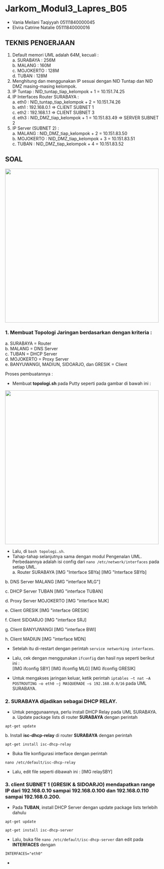 # Jarkom_Modul3_Lapres_B05
- Vania Meilani Taqiyyah  05111840000045
- Elvira Catrine Natalie  05111840000016

## TEKNIS PENGERJAAN
1. Default memori UML adalah 64M, kecuali :<br>
  a. SURABAYA   : 256M</br>
  b. MALANG     : 160M<br>
  c. MOJOKERTO  : 128M<br>
  d. TUBAN      : 128M</br>
2. Menghitung dan menggunakan IP sesuai dengan NID Tuntap dan NID DMZ masing-masing kelompok.<br>
3. IP Tuntap : NID_tuntap_tiap_kelompok + 1 = 10.151.74.25
4. IP Interfaces Router SURABAYA :<br>
  a. eth0 : NID_tuntap_tiap_kelompok + 2 = 10.151.74.26<br>
  b. eth1 : 192.168.0.1	=> CLIENT SUBNET 1<br>
  c. eth2 : 192.168.1.1	=> CLIENT SUBNET 3<br>
  d. eth3 : NID_DMZ_tiap_kelompok + 1 = 10.151.83.49 => SERVER SUBNET 2</br>
5. IP Server (SUBNET 2) :<br>
  a. MALANG 	: NID_DMZ_tiap_kelompok + 2 = 10.151.83.50<br>
  b. MOJOKERTO	: NID_DMZ_tiap_kelompok + 3 = 10.151.83.51<br>
  c. TUBAN	: NID_DMZ_tiap_kelompok + 4 = 10.151.83.52

## SOAL
<img src="https://user-images.githubusercontent.com/61272072/100545059-813cfc80-328c-11eb-9dce-71d40512843d.PNG" width="500" height="auto">

### 1. Membuat Topologi Jaringan berdasarkan dengan kriteria :<br>
a. SURABAYA                                 = Router<br>
b. MALANG                                   = DNS Server<br>
c. TUBAN                                    = DHCP Server<br>
d. MOJOKERTO                                = Proxy Server<br>
e. BANYUWANGI, MADIUN, SIDOARJO, dan GRESIK = Client

Proses pembuatannya :<br>
- Membuat **topologi.sh** pada Putty seperti pada gambar di bawah ini :<br>
<img src="https://user-images.githubusercontent.com/61219556/100544052-c3af0b00-3285-11eb-9a82-60f35edb4611.PNG" width="500" height="auto">

- Lalu, di `bash topologi.sh`.
- Tahap-tahap selanjutnya sama dengan modul Pengenalan UML. Perbedaannya adalah isi config dari `nano /etc/network/interfaces` pada setiap UML.<br>
a. Router SURABAYA
[IMG "Interface SBYa] 
[IMG "Interface SBYb]

b. DNS Server MALANG
[IMG "interface MLG"]

c. DHCP Server TUBAN
[IMG "interface TUBAN]

d. Proxy Server MOJOKERTO
[IMG "interface MJK]

e. Client GRESIK
[IMG "interface GRESIK]

f. Client SIDOARJO
[IMG "interface SRJ]

g. Client BANYUWANGI
[IMG "interface BWI]

h. Client MADIUN
[IMG "interface MDN]

- Setelah itu di-restart dengan perintah `service networking interfaces`.
- Lalu, cek dengan menggunakan `ifconfig` dan hasil nya seperti berikut ini :<br>
  [IMG ifconfig SBY]
  [IMG ifconfig MLG]
  [IMG ifconfig GRESIK]

- Untuk mengakses jaringan keluar, ketik perintah `iptables –t nat –A POSTROUTING –o eth0 –j MASQUERADE –s 192.168.0.0/16` pada UML SURABAYA.

### 2. SURABAYA dijadikan sebagai DHCP RELAY.
- Untuk penggunaannya, perlu install DHCP Relay pada UML SURABAYA.<br>
a. Update package lists di router **SURABAYA** dengan perintah
```
apt-get update
```
b. Install **isc-dhcp-relay** di router **SURABAYA** dengan perintah 
```
apt-get install isc-dhcp-relay
```

- Buka file konfigurasi interface dengan perintah 
```
nano /etc/default/isc-dhcp-relay
```
- Lalu, edit file seperti dibawah ini :
[IMG relaySBY]

### 3. client SUBNET 1 (GRESIK & SIDOARJO) mendapatkan range IP dari 192.168.0.10 sampai 192.168.0.100 dan 192.168.0.110 sampai 192.168.0.200.
- Pada **TUBAN**, install DHCP Server dengan update package lists terlebih dahulu 
```
apt-get update
```
```
apt-get install isc-dhcp-server
```
- Lalu, buka file `nano /etc/default/isc-dhcp-server` dan edit pada **INTERFACES** dengan 
```
INTERFACES="eth0"
```
- 
